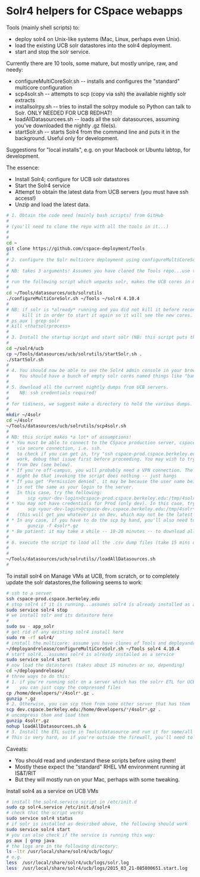 Solr4 helpers for CSpace webapps
================================

Tools (mainly shell scripts) to:
 
* deploy solr4 on Unix-like systems (Mac, Linux, perhaps even Unix).
* load the existing UCB solr datastores into the solr4 deployment.
* start and stop the solr service.

Currently there are 10 tools, some mature, but mostly unripe, raw, and needy:

* configureMultiCoreSolr.sh -- installs and configures the "standard" multicore configuration
* scp4solr.sh -- attempts to scp (copy via ssh) the available nightly solr extracts
* installsolrpy.sh -- tries to install the solrpy module so Python can talk to Solr. ONLY NEEDED FOR UCB REDHAT!
* loadAllDatasourcees.sh -- loads all the solr datasources, assuming you've downloaded the nightly .gz file(s).
* startSolr.sh -- starts Solr4 from the command line and puts it in the background. Useful only for development.

Suggestions for "local installs", e.g. on your Macbook or Ubuntu labtop, for development.

The essence:

* Install Solr4; configure for UCB solr datastores
* Start the Solr4 service
* Attempt to obtain the latest data from UCB servers (you must have ssh access!)
* Unzip and load the latest data.

```bash
# 1. Obtain the code need (mainly bash scripts) from GitHub
#
# (you'll need to clone the repo with all the tools in it...)
#
# 
cd ~
git clone https://github.com/cspace-deployment/Tools
# 
# 2. configure the Solr multicore deployment using configureMultiCoreSolr.sh
#
# NB: takes 3 arguments! Assumes you have cloned the Tools repo...use the full path please
#
# run the following script which unpacks solr, makes the UCB cores in multicore, copies the customized files needed
#
cd ~/Tools/datasources/ucb/solrutils
./configureMultiCoreSolr.sh ~/Tools ~/solr4 4.10.4
#
# NB: if solr is *already* running and you did not kill it before reconfiguring the cores, you'll need to 
#     kill it in order to start it again so it will see the new cores.
# ps aux | grep solr 
# kill <thatsolrprocess>
#
# 3. Install the startup script and start solr (NB: this script puts the process into the background)
#
cd ~/solr4/ucb
cp ~/Tools/datasources/ucb/solrutils/startSolr.sh .
./startSolr.sh
#
# 4. You should now be able to see the Solr4 admin console in your browser.
#    You should have a bunch of empty solr cores named things like "bampfa-public", "pahma-internal", etc.
# 
# 5. download all the current nightly dumps from UCB servers.
#    NB: ssh credentials required!
#
# for tidiness, we suggest make a directory to hold the various dumps. You'll be updating them from time to time.
#
mkdir ~/4solr
cd ~/4solr
~/Tools/datasources/ucb/solrutils/scp4solr.sh
#
# NB: this script makes *a lot* of assumptions!
# * You must be able to connect to the CSpace production server, cspace-prod.cspace.berkeley.edu
#   via secure connection, i.e. ssh.
#   to check if you can get in, try "ssh cspace-prod.cspace.berkeley.edu". if this does not
#   work, debug that issue first before proceeding. You may wish to try getting the files
#   from Dev (see below).
# * If you're off-campus, you will probably need a VPN connection. The only evidence of this
#   might be that invoking the script does nothing -- just hangs
# * If you get 'Permission denied', it may be because the user name being supplied by default
#   is not the same as your login to the server.
#   In this case, try the following:
#       scp <your-dev-login>@cspace-prod.cspace.berkeley.edu:/tmp/4solr*.gz .
# * You may not have credentials for Prod (only dev). In this case, try:
#       scp <your-dev-login>@cspace-dev.cspace.berkeley.edu:/tmp/4solr*.gz .
#   (this will get you whatever is on Dev, which may not be the latest versions)
# * In any case, if you have to do the scp by hand, you'll also need to uncompress the files by hand:
#       gunzip -f 4solr*.gz
# * Be patient: it may take a while -- 10-20 minutes -- to download all the files. They're a bit big.
#
# 6. execute the script to load all the .csv dump files (take 15 mins or so...some biggish datasources!)
#
#
~/Tools/datasources/ucb/solrutils//loadAllDatasources.sh
#
```


To install solr4 on Manage VMs at UCB, from scratch, or to completely update the solr datastores,the following seems to work:

```bash
# ssh to a server
ssh cspace-prod.cspace.berkeley.edu
# stop solr4 if it is running...assumes solr4 is already installed as a service
sudo service solr4 stop
# we install solr and its datastore here
# 
sudo su - app_solr
# get rid of any existing solr4 install here
sudo rm -rf solr4/
# install the multicore: assume you have clones of Tools and deployandrelease repos in ~
~/deployandrelease/configureMultiCoreSolr.sh ~/Tools solr4 4.10.4
# start solr4...assumes solr4 is already installed as a service
sudo service solr4 start
# now load the datastores (takes about 15 minutes or so, depending)
cd ~/deployandrelease/
# three ways to do this:
# 1. if you're running solr on a server which has the solrr ETL for UCB installed (i.e. in /home/developers)
#    you can just copy the compressed files
cp /home/developers/*/4solr*.gz .
gunzip *.gz
# 2. Otherwise, you can scp them from some other server that has them
scp dev.cspace.berkeley.edu:/home/developers/*/4solr*.gz .
# uncompress them and load them
gunzip 4solr*.gz
nohup loadAllDatasourcees.sh &
# 3. Install the ETL suite in Tools/datasource and run it for some/all of the deployments. 
# This is very hard, as if you're outside the firewall, you'll need to tunnel. Etc.
```

Caveats:

* You should read and understand these scripts before using them!
* Mostly these expect the "standard" RHEL VM environment running at IS&T/RIT
* But they will mostly run on your Mac, perhaps with some tweaking.


Install solr4 as a service on UCB VMs

```bash
# install the solr4.service script in /etc/init.d
sudo cp solr4.service /etc/init.d/solr4
# check that the script works
sudo service solr4 status
# if solr is installed as described above, the following should work
sudo service solr4 start
# you can also check if the service is running this way:
ps aux | grep java
# the logs are in the following directory:
ls -ltr /usr/local/share/solr4/ucb/logs/
# e.g.
less  /usr/local/share/solr4/ucb/logs/solr.log 
less  /usr/local/share/solr4/ucb/logs/2015_03_21-085800651.start.log 
```
